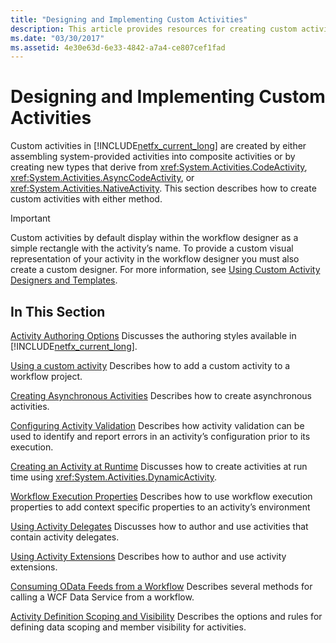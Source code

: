 ```yaml
---
title: "Designing and Implementing Custom Activities"
description: This article provides resources for creating custom activities in Workflow Foundation by creating composite activities or creating new activity types.
ms.date: "03/30/2017"
ms.assetid: 4e30e63d-6e33-4842-a7a4-ce807cef1fad
---
```

# Designing and Implementing Custom Activities

Custom activities in [!INCLUDE[netfx_current_long](../../../includes/netfx-current-long-md.md)] are created by either assembling system-provided activities into composite activities or by creating new types that derive from <xref:System.Activities.CodeActivity>, <xref:System.Activities.AsyncCodeActivity>, or <xref:System.Activities.NativeActivity>. This section describes how to create custom activities with either method.

> [!IMPORTANT]
> Custom activities by default display within the workflow designer as a simple rectangle with the activity’s name. To provide a custom visual representation of your activity in the workflow designer you must also create a custom designer. For more information, see [Using Custom Activity Designers and Templates](using-custom-activity-designers-and-templates.md).

## In This Section

 [Activity Authoring Options](activity-authoring-options-in-wf.md)
 Discusses the authoring styles available in [!INCLUDE[netfx_current_long](../../../includes/netfx-current-long-md.md)].

 [Using a custom activity](using-a-custom-activity.md)
 Describes how to add a custom activity to a workflow project.

  [Creating Asynchronous Activities](creating-asynchronous-activities-in-wf.md)
 Describes how to create asynchronous activities.

 [Configuring Activity Validation](configuring-activity-validation.md)
 Describes how activity validation can be used to identify and report errors in an activity’s configuration prior to its execution.

 [Creating an Activity at Runtime](creating-an-activity-at-runtime-with-dynamicactivity.md)
 Discusses how to create activities at run time using <xref:System.Activities.DynamicActivity>.

 [Workflow Execution Properties](workflow-execution-properties.md)
 Describes how to use workflow execution properties to add context specific properties to an activity’s environment

 [Using Activity Delegates](using-activity-delegates.md)
 Discusses how to author and use activities that contain activity delegates.

 [Using Activity Extensions](using-activity-extensions.md)
 Describes how to author and use activity extensions.

 [Consuming OData Feeds from a Workflow](consuming-odata-feeds-from-a-workflow.md)
 Describes several methods for calling a WCF Data Service from a workflow.

 [Activity Definition Scoping and Visibility](activity-definition-scoping-and-visibility.md)
 Describes the options and rules for defining data scoping and member visibility for activities.
